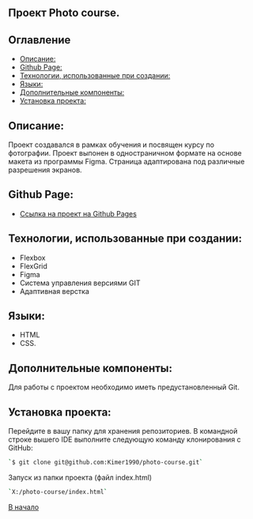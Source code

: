 ## Проект Photo course.

## Оглавление

- [Описание:](#description)
- [Github Page:](#github)
- [Технологии, использованные при создании:](#tech)
- [Языки:](#lang)
- [Дополнительные компоненты:](#add)
- [Установка проекта:](#install)

## <a id="description" />Описание:

Проект создавался в рамках обучения и посвящен курсу по фотографии.
Проект выпонен в одностраничном формате на основе макета из программы Figma. Страница адаптирована под различные разрешения экранов.

## <a id="github" />Github Page:

- [Ссылка на проект на Github Pages](https://kimer1990.github.io/photo-course/index.html)

## <a id="tech" />Технологии, использованные при создании:

- Flexbox
- FlexGrid
- Figma
- Система управления версиями GIT
- Адаптивная верстка

## <a id="lang" />Языки:

- HTML
- CSS.

## <a id="add" />Дополнительные компоненты:

Для работы с проектом необходимо иметь предустановленный Git.

## <a id="install" />Установка проекта:

Перейдите в вашу папку для хранения репозиториев. В командной строке вышего IDE выполните следующую команду клонирования с GitHub:

```sh
`$ git clone git@github.com:Kimer1990/photo-course.git`
```

Запуск из папки проекта (файл index.html)

```sh
`X:/photo-course/index.html`
```

[В начало](#top)
